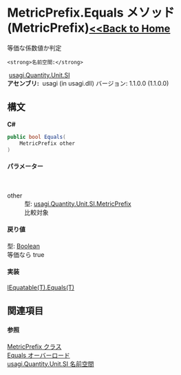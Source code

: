 # MetricPrefix.Equals メソッド (MetricPrefix)<small>[<<Back to Home](https://github.com/usagi/usagi.cs/blob/master/Help/Home.md)</small> 

等価な係数値か判定


    <strong>名前空間:</strong>
&nbsp;<a href="N_usagi_Quantity_Unit_SI.md">usagi.Quantity.Unit.SI</a><br /><strong>アセンブリ:</strong>
&nbsp;usagi (in usagi.dll) バージョン: 1.1.0.0 (1.1.0.0)

## 構文

**C#**<br />
``` C#
public bool Equals(
	MetricPrefix other
)
```


#### パラメーター
&nbsp;<dl><dt>other</dt><dd>型: <a href="T_usagi_Quantity_Unit_SI_MetricPrefix.md">usagi.Quantity.Unit.SI.MetricPrefix</a><br />比較対象</dd></dl>

#### 戻り値
型: <a href="http://msdn2.microsoft.com/ja-jp/library/a28wyd50" target="_blank">Boolean</a><br />等価なら true

#### 実装
<a href="http://msdn2.microsoft.com/ja-jp/library/ms131190" target="_blank">IEquatable(T).Equals(T)</a><br />

## 関連項目


#### 参照
<a href="T_usagi_Quantity_Unit_SI_MetricPrefix.md">MetricPrefix クラス</a><br /><a href="Overload_usagi_Quantity_Unit_SI_MetricPrefix_Equals.md">Equals オーバーロード</a><br /><a href="N_usagi_Quantity_Unit_SI.md">usagi.Quantity.Unit.SI 名前空間</a><br />